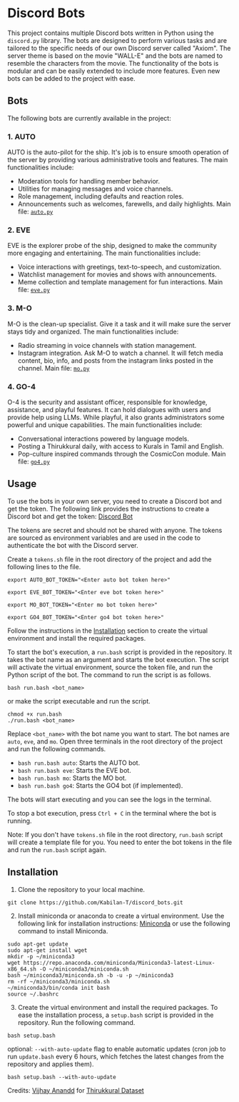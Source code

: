 # Discord Bots

This project contains multiple Discord bots written in Python using the `discord.py` library. The bots are designed to perform various tasks and are tailored to the specific needs of our own Discord server called "Axiom". The server theme is based on the movie "WALL-E" and the bots are named to resemble the characters from the movie. The functionality of the bots is modular and can be easily extended to include more features. Even new bots can be added to the project with ease.

## Bots

The following bots are currently available in the project:

### 1. AUTO 

AUTO is the auto-pilot for the ship. It's job is to ensure smooth operation of the server by providing various administrative tools and features. The main functionalities include:
- Moderation tools for handling member behavior.
- Utilities for managing messages and voice channels.
- Role management, including defaults and reaction roles.
- Announcements such as welcomes, farewells, and daily highlights.
Main file: [`auto.py`](src/auto.py)

### 2. EVE

EVE is the explorer probe of the ship, designed to make the community more engaging and entertaining.
The main functionalities include:
- Voice interactions with greetings, text-to-speech, and customization.
- Watchlist management for movies and shows with announcements.
- Meme collection and template management for fun interactions.
Main file: [`eve.py`](src/eve.py)

### 3. M-O

M-O is the clean-up specialist. Give it a task and it will make sure the server stays tidy and organized. The main functionalities include:
- Radio streaming in voice channels with station management.
- Instagram integration. Ask M-O to watch a channel. It will fetch media content, bio, info, and posts from the instagram links posted in the channel.
Main file: [`mo.py`](src/mo.py)

### 4. GO-4

O-4 is the security and assistant officer, responsible for knowledge, assistance, and playful features. It can hold dialogues with users and provide help using LLMs. While playful, it also grants administrators some powerful and unique capabilities. The main functionalities include:

- Conversational interactions powered by language models.
- Posting a Thirukkural daily, with access to Kurals in Tamil and English.
- Pop-culture inspired commands through the CosmicCon module.
Main file: [`go4.py`](src/go4.py)

## Usage

To use the bots in your own server, you need to create a Discord bot and get the token. The following link provides the instructions to create a Discord bot and get the token: [Discord Bot](https://discordpy.readthedocs.io/en/stable/discord.html)

The tokens are secret and should not be shared with anyone. The tokens are sourced as environment variables and are used in the code to authenticate the bot with the Discord server. 

Create a `tokens.sh` file in the root directory of the project and add the following lines to the file.

```
export AUTO_BOT_TOKEN="<Enter auto bot token here>"

export EVE_BOT_TOKEN="<Enter eve bot token here>"

export MO_BOT_TOKEN="<Enter mo bot token here>"

export GO4_BOT_TOKEN="<Enter go4 bot token here>"
```

Follow the instructions in the [Installation](#installation) section to create the virtual environment and install the required packages.

To start the bot's execution, a `run.bash` script is provided in the repository. It takes the bot name as an argument and starts the bot execution. The script will activate the virtual environment, source the token file, and run the Python script of the bot. The command to run the script is as follows.
```
bash run.bash <bot_name>
```
or make the script executable and run the script.
```
chmod +x run.bash
./run.bash <bot_name>
```
Replace `<bot_name>` with the bot name you want to start. The bot names are `auto`, `eve`, and `mo`. Open three terminals in the root directory of the project and run the following commands.

* ```bash run.bash auto```: Starts the AUTO bot.
* ```bash run.bash eve```: Starts the EVE bot.
* ```bash run.bash mo```: Starts the MO bot.
* ```bash run.bash go4```: Starts the GO4 bot (if implemented).

The bots will start executing and you can see the logs in the terminal.

To stop a bot execution, press `Ctrl + C` in the terminal where the bot is running.

Note: If you don't have `tokens.sh` file in the root directory, `run.bash` script will create a template file for you. You need to enter the bot tokens in the file and run the `run.bash` script again.

## Installation

1. Clone the repository to your local machine.

```
git clone https://github.com/Kabilan-T/discord_bots.git
```

2. Install miniconda or anaconda to create a virtual environment. Use the following link for installation instructions: [Miniconda](https://conda.io/projects/conda/en/latest/index.html) or use the following command to install Miniconda.

```
sudo apt-get update
sudo apt-get install wget
mkdir -p ~/miniconda3
wget https://repo.anaconda.com/miniconda/Miniconda3-latest-Linux-x86_64.sh -O ~/miniconda3/miniconda.sh
bash ~/miniconda3/miniconda.sh -b -u -p ~/miniconda3
rm -rf ~/miniconda3/miniconda.sh
~/miniconda3/bin/conda init bash
source ~/.bashrc
```

3. Create the virtual environment and install the required packages. To ease the installation process, a `setup.bash` script is provided in the repository. Run the following command.
    
```
bash setup.bash
```
optional: `--with-auto-update` flag to enable automatic updates (cron job to run `update.bash` every 6 hours, which fetches the latest changes from the repository and applies them).

```
bash setup.bash --with-auto-update
```



Credits: [Vijhay Anandd](https://github.com/vijayanandrp)  for [Thirukkural Dataset](https://github.com/vijayanandrp/Thirukkural-Tamil-Dataset)